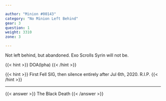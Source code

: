 ```yaml
---

author: "Minion #00143"
category: "No Minion Left Behind"
gear: 3
question: 1
weight: 3310
zone: 3

---
```


Not left behind, but abandoned. Exo Scrolls Syrin will not be.

{{< hint >}} DOA(lpha) {{< /hint >}}

{{< hint >}} First Fell SIG, then silence entirely after Jul 6th, 2020. R.I.P. {{< /hint >}}

---

{{< answer >}} The Black Death {{< /answer >}}

